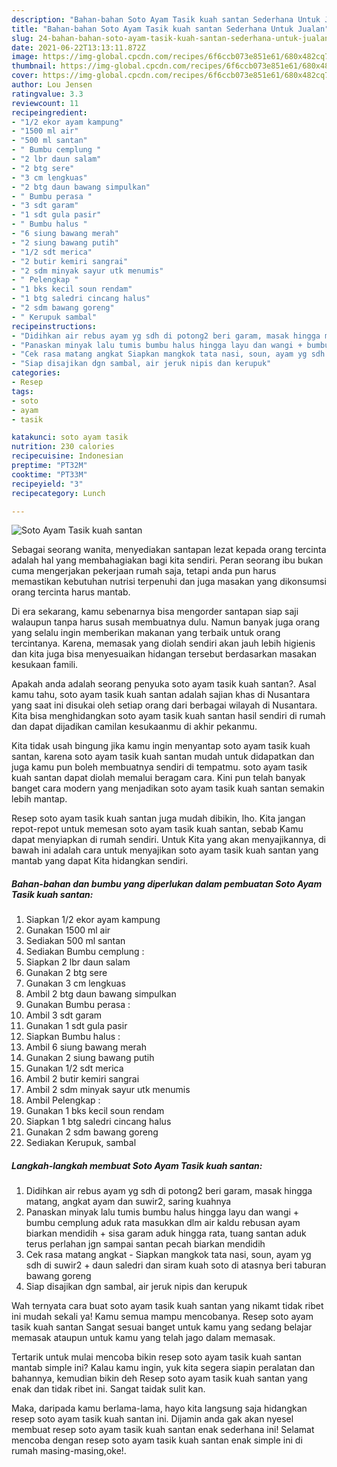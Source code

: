 ```yaml
---
description: "Bahan-bahan Soto Ayam Tasik kuah santan Sederhana Untuk Jualan"
title: "Bahan-bahan Soto Ayam Tasik kuah santan Sederhana Untuk Jualan"
slug: 24-bahan-bahan-soto-ayam-tasik-kuah-santan-sederhana-untuk-jualan
date: 2021-06-22T13:13:11.872Z
image: https://img-global.cpcdn.com/recipes/6f6ccb073e851e61/680x482cq70/soto-ayam-tasik-kuah-santan-foto-resep-utama.jpg
thumbnail: https://img-global.cpcdn.com/recipes/6f6ccb073e851e61/680x482cq70/soto-ayam-tasik-kuah-santan-foto-resep-utama.jpg
cover: https://img-global.cpcdn.com/recipes/6f6ccb073e851e61/680x482cq70/soto-ayam-tasik-kuah-santan-foto-resep-utama.jpg
author: Lou Jensen
ratingvalue: 3.3
reviewcount: 11
recipeingredient:
- "1/2 ekor ayam kampung"
- "1500 ml air"
- "500 ml santan"
- " Bumbu cemplung "
- "2 lbr daun salam"
- "2 btg sere"
- "3 cm lengkuas"
- "2 btg daun bawang simpulkan"
- " Bumbu perasa "
- "3 sdt garam"
- "1 sdt gula pasir"
- " Bumbu halus "
- "6 siung bawang merah"
- "2 siung bawang putih"
- "1/2 sdt merica"
- "2 butir kemiri sangrai"
- "2 sdm minyak sayur utk menumis"
- " Pelengkap "
- "1 bks kecil soun rendam"
- "1 btg saledri cincang halus"
- "2 sdm bawang goreng"
- " Kerupuk sambal"
recipeinstructions:
- "Didihkan air rebus ayam yg sdh di potong2 beri garam, masak hingga matang, angkat ayam dan suwir2, saring kuahnya"
- "Panaskan minyak lalu tumis bumbu halus hingga layu dan wangi + bumbu cemplung aduk rata masukkan dlm air kaldu rebusan ayam biarkan mendidih + sisa garam aduk hingga rata, tuang santan aduk terus perlahan jgn sampai santan pecah biarkan mendidih"
- "Cek rasa matang angkat Siapkan mangkok tata nasi, soun, ayam yg sdh di suwir2 + daun saledri dan siram kuah soto di atasnya beri taburan bawang goreng"
- "Siap disajikan dgn sambal, air jeruk nipis dan kerupuk"
categories:
- Resep
tags:
- soto
- ayam
- tasik

katakunci: soto ayam tasik 
nutrition: 230 calories
recipecuisine: Indonesian
preptime: "PT32M"
cooktime: "PT33M"
recipeyield: "3"
recipecategory: Lunch

---
```



![Soto Ayam Tasik kuah santan](https://img-global.cpcdn.com/recipes/6f6ccb073e851e61/680x482cq70/soto-ayam-tasik-kuah-santan-foto-resep-utama.jpg)

Sebagai seorang wanita, menyediakan santapan lezat kepada orang tercinta adalah hal yang membahagiakan bagi kita sendiri. Peran seorang ibu bukan cuma mengerjakan pekerjaan rumah saja, tetapi anda pun harus memastikan kebutuhan nutrisi terpenuhi dan juga masakan yang dikonsumsi orang tercinta harus mantab.

Di era  sekarang, kamu sebenarnya bisa mengorder santapan siap saji walaupun tanpa harus susah membuatnya dulu. Namun banyak juga orang yang selalu ingin memberikan makanan yang terbaik untuk orang tercintanya. Karena, memasak yang diolah sendiri akan jauh lebih higienis dan kita juga bisa menyesuaikan hidangan tersebut berdasarkan masakan kesukaan famili. 



Apakah anda adalah seorang penyuka soto ayam tasik kuah santan?. Asal kamu tahu, soto ayam tasik kuah santan adalah sajian khas di Nusantara yang saat ini disukai oleh setiap orang dari berbagai wilayah di Nusantara. Kita bisa menghidangkan soto ayam tasik kuah santan hasil sendiri di rumah dan dapat dijadikan camilan kesukaanmu di akhir pekanmu.

Kita tidak usah bingung jika kamu ingin menyantap soto ayam tasik kuah santan, karena soto ayam tasik kuah santan mudah untuk didapatkan dan juga kamu pun boleh membuatnya sendiri di tempatmu. soto ayam tasik kuah santan dapat diolah memalui beragam cara. Kini pun telah banyak banget cara modern yang menjadikan soto ayam tasik kuah santan semakin lebih mantap.

Resep soto ayam tasik kuah santan juga mudah dibikin, lho. Kita jangan repot-repot untuk memesan soto ayam tasik kuah santan, sebab Kamu dapat menyiapkan di rumah sendiri. Untuk Kita yang akan menyajikannya, di bawah ini adalah cara untuk menyajikan soto ayam tasik kuah santan yang mantab yang dapat Kita hidangkan sendiri.

<!--inarticleads1-->

##### Bahan-bahan dan bumbu yang diperlukan dalam pembuatan Soto Ayam Tasik kuah santan:

1. Siapkan 1/2 ekor ayam kampung
1. Gunakan 1500 ml air
1. Sediakan 500 ml santan
1. Sediakan  Bumbu cemplung :
1. Siapkan 2 lbr daun salam
1. Gunakan 2 btg sere
1. Gunakan 3 cm lengkuas
1. Ambil 2 btg daun bawang simpulkan
1. Gunakan  Bumbu perasa :
1. Ambil 3 sdt garam
1. Gunakan 1 sdt gula pasir
1. Siapkan  Bumbu halus :
1. Ambil 6 siung bawang merah
1. Gunakan 2 siung bawang putih
1. Gunakan 1/2 sdt merica
1. Ambil 2 butir kemiri sangrai
1. Ambil 2 sdm minyak sayur utk menumis
1. Ambil  Pelengkap :
1. Gunakan 1 bks kecil soun rendam
1. Siapkan 1 btg saledri cincang halus
1. Gunakan 2 sdm bawang goreng
1. Sediakan  Kerupuk, sambal




<!--inarticleads2-->

##### Langkah-langkah membuat Soto Ayam Tasik kuah santan:

1. Didihkan air rebus ayam yg sdh di potong2 beri garam, masak hingga matang, angkat ayam dan suwir2, saring kuahnya
1. Panaskan minyak lalu tumis bumbu halus hingga layu dan wangi + bumbu cemplung aduk rata masukkan dlm air kaldu rebusan ayam biarkan mendidih + sisa garam aduk hingga rata, tuang santan aduk terus perlahan jgn sampai santan pecah biarkan mendidih
1. Cek rasa matang angkat - Siapkan mangkok tata nasi, soun, ayam yg sdh di suwir2 + daun saledri dan siram kuah soto di atasnya beri taburan bawang goreng
1. Siap disajikan dgn sambal, air jeruk nipis dan kerupuk




Wah ternyata cara buat soto ayam tasik kuah santan yang nikamt tidak ribet ini mudah sekali ya! Kamu semua mampu mencobanya. Resep soto ayam tasik kuah santan Sangat sesuai banget untuk kamu yang sedang belajar memasak ataupun untuk kamu yang telah jago dalam memasak.

Tertarik untuk mulai mencoba bikin resep soto ayam tasik kuah santan mantab simple ini? Kalau kamu ingin, yuk kita segera siapin peralatan dan bahannya, kemudian bikin deh Resep soto ayam tasik kuah santan yang enak dan tidak ribet ini. Sangat taidak sulit kan. 

Maka, daripada kamu berlama-lama, hayo kita langsung saja hidangkan resep soto ayam tasik kuah santan ini. Dijamin anda gak akan nyesel membuat resep soto ayam tasik kuah santan enak sederhana ini! Selamat mencoba dengan resep soto ayam tasik kuah santan enak simple ini di rumah masing-masing,oke!.

